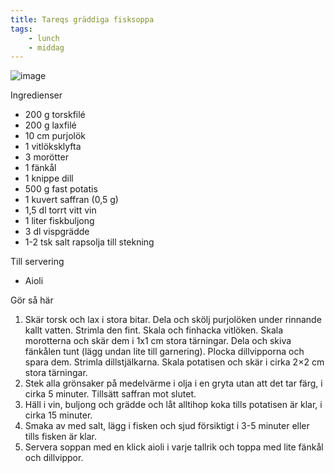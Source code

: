 ```yaml
---
title: Tareqs gräddiga fisksoppa
tags:
    - lunch
    - middag
---
```

![image](/img/fisk/tareqs-gräddiga-fisksoppa.jpg)

Ingredienser

- 200 g torskfilé
- 200 g laxfilé
- 10 cm purjolök
- 1 vitlöksklyfta
- 3 morötter
- 1 fänkål
- 1 knippe dill
- 500 g fast potatis
- 1 kuvert saffran (0,5 g)
- 1,5 dl torrt vitt vin
- 1 liter fiskbuljong
- 3 dl vispgrädde
- 1-2 tsk salt rapsolja till stekning

Till servering

- Aioli

Gör så här

1. Skär torsk och lax i stora bitar. Dela och skölj purjolöken under rinnande kallt vatten. Strimla den fint. Skala och finhacka vitlöken. Skala morotterna och skär dem i 1x1 cm stora tärningar. Dela och skiva fänkålen tunt (lägg undan lite till garnering). Plocka dillvipporna och spara dem. Strimla dillstjälkarna. Skala potatisen och skär i cirka 2×2 cm stora tärningar.
2. Stek alla grönsaker på medelvärme i olja i en gryta utan att det tar färg, i cirka 5 minuter. Tillsätt saffran mot slutet.
3. Häll i vin, buljong och grädde och låt alltihop koka tills potatisen är klar, i cirka 15 minuter.
4. Smaka av med salt, lägg i fisken och sjud försiktigt i 3-5 minuter eller tills fisken är klar.
5. Servera soppan med en klick aioli i varje tallrik och toppa med lite fänkål och dillvippor.
